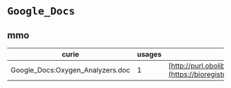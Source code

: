# `Google_Docs`

## mmo

| curie                            |   usages | nodes                                                                                                           |
|----------------------------------|----------|-----------------------------------------------------------------------------------------------------------------|
| Google_Docs:Oxygen_Analyzers.doc |        1 | [http://purl.obolibrary.org/obo/MMO:0000387](https://bioregistry.io/http://purl.obolibrary.org/obo/MMO:0000387) |
